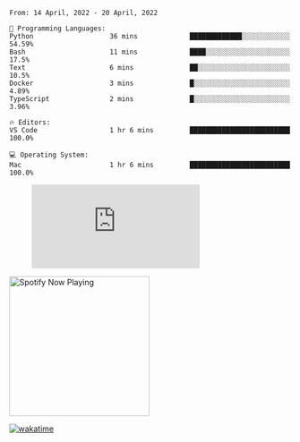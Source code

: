 <!--START_SECTION:waka-->
```text
From: 14 April, 2022 - 20 April, 2022

💬 Programming Languages: 
Python                   36 mins             █████████████░░░░░░░░░░░░   54.59% 
Bash                     11 mins             ████░░░░░░░░░░░░░░░░░░░░░   17.5% 
Text                     6 mins              ██░░░░░░░░░░░░░░░░░░░░░░░   10.5% 
Docker                   3 mins              █░░░░░░░░░░░░░░░░░░░░░░░░   4.89% 
TypeScript               2 mins              █░░░░░░░░░░░░░░░░░░░░░░░░   3.96%

🔥 Editors: 
VS Code                  1 hr 6 mins         █████████████████████████   100.0%

💻 Operating System: 
Mac                      1 hr 6 mins         █████████████████████████   100.0%

```


<!--END_SECTION:waka-->

<figure><embed src="https://wakatime.com/share/@gregnrobinson/001c6d31-0c95-44f9-b6d7-9fd705354f62.svg"></embed></figure>

[<img src="https://spotify-playing-gregnrobinson.vercel.app/api/spotify/?background_color=transparent&border_color=transparent" alt="Spotify Now Playing" width="250" />](https://open.spotify.com/user/gregnrobinson-ca)

[![wakatime](https://wakatime.com/badge/user/37718f76-572e-4513-b2c5-41c4d93d287a.svg)](https://wakatime.com/@37718f76-572e-4513-b2c5-41c4d93d287a)



